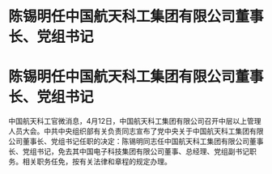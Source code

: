 # 陈锡明任中国航天科工集团有限公司董事长、党组书记

# 陈锡明任中国航天科工集团有限公司董事长、党组书记

中国航天科工官微消息，4月12日，中国航天科工集团有限公司召开中层以上管理人员大会。中共中央组织部有关负责同志宣布了党中央关于中国航天科工集团有限公司董事长、党组书记任职的决定：陈锡明同志任中国航天科工集团有限公司董事长、党组书记，免去其中国电子科技集团有限公司董事、总经理、党组副书记职务。相关职务任免，按有关法律和章程的规定办理。

